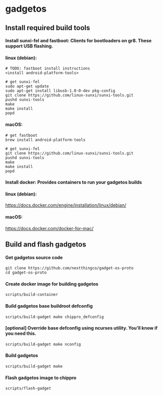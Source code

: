 # gadgetos

## Install required build tools

#### Install sunxi-fel and fastboot: Clients for bootloaders on gr8. These support USB flashing.
#### linux (debian):
```
# TODO: fastboot install instructions
<install android-platform-tools>

# get sunxi-fel
sudo apt-get update
sudo apt-get install libusb-1.0-0-dev pkg-config
git clone https://github.com/linux-sunxi/sunxi-tools.git
pushd sunxi-tools
make
make install
popd
```
#### macOS:
```
# get fastboot
brew install android-platform-tools

# get sunxi-fel
git clone https://github.com/linux-sunxi/sunxi-tools.git
pushd sunxi-tools
make
make install
popd
```

#### Install docker: Provides containers to run your gadgetos builds
#### linux (debian):
https://docs.docker.com/engine/installation/linux/debian/
#### macOS:
https://docs.docker.com/docker-for-mac/

## Build and flash gadgetos

#### Get gadgetos source code
```
git clone https://github.com/nextthingco/gadget-os-proto
cd gadget-os-proto
```

#### Create docker image for building gadgetos
```
scripts/build-container
```
#### Build gadgetos base buildroot defconfig
```
scripts/build-gadget make chippro_defconfig
```
#### [optional] Override base defconfig using ncurses utility. You'll know if you need this.
```
scripts/build-gadget make nconfig
```
#### Build gadgetos
```
scripts/build-gadget make
```
#### Flash gadgetos image to chippro
```
scripts/flash-gadget
```
